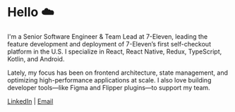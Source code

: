 # Hello ☁️

I'm a Senior Software Engineer & Team Lead at 7-Eleven, leading the feature
development and deployment of 7-Eleven’s first self-checkout platform in the
U.S. I specialize in React, React Native, Redux, TypeScript, Kotlin, and
Android.

Lately, my focus has been on frontend architecture, state management, and
optimizing high-performance applications at scale. I also love building
developer tools—like Figma and Flipper plugins—to support my team.

[LinkedIn](https://www.linkedin.com/in/jackdunleavy/) |
[Email](mailto:dunleavyjack@gmail.com)
